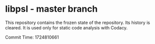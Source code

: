 # libpsl - master branch

This repository contains the frozen state of the repository.
Its history is cleared. It is used only for static code
analysis with Codacy.

Commit Time: 1724810661